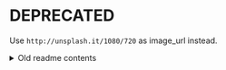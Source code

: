 # DEPRECATED

Use `http://unsplash.it/1080/720` as image_url instead.

<details>
<summary>Old readme contents</summary>


# camera.unsplash

A camera platform that give you random images from Unsplash presented as a camera feed.

To get an API key you need to register an account [here.](https://unsplash.com/developers)
  
To get started put `/custom_components/unsplash/camera.py` here:  
`<config directory>/custom_components/unsplash/camera.py`  
  
**Example configuration.yaml:**

```yaml
camera:
  platform: unsplash
  api_key: HFSD7843HHFUKLHSDF84HFLWF8S4HF8OFSLJ8W34FBLWS
```

**Configuration variables:**  

key | description  
:--- | :---  
**platform (Required)** | The camera platform name.  
**api_key (Required)** | Your Unsplash access key.
**collection_id (Optional)** | Limit the picture to a collection.
**name (Optional)** | Set the a custom name for the platform entity.
**interval (Optional)** | The interval in minutes to fetch new imgages, defaults to `10`, due to API limits this should never be less then `2`.
**query (Optional)** | Limit selection to photos matching a search term.
**orientation (Optional)** | Filter search results by photo orientation. Valid values are `landscape`, `portrait`, and `squarish`.
**content_filter (Optional)** | Limit results by [content safety](https://unsplash.com/documentation#content-safety). Valid values are `low` (default) and `high`.

**NB!** It is the `Access Key` and **not** the `Secret key` you need to use.

**Sample overview:**\
![example](example.png)

***

[buymeacoffee.com](https://www.buymeacoffee.com/ludeeus)


</details>

